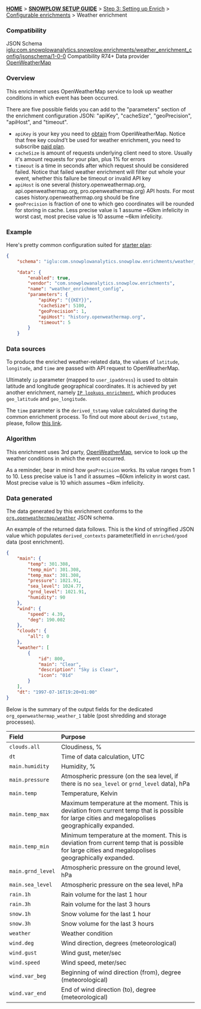 <a name="top" />

[**HOME**](Home) > [**SNOWPLOW SETUP GUIDE**](Setting-up-Snowplow) > [Step 3: Setting up Enrich](Setting-up-enrich) > [Configurable enrichments](Configurable-enrichments) > Weather enrichment

### Compatibility

JSON Schema   [iglu:com.snowplowanalytics.snowplow.enrichments/weather_enrichment_config/jsonschema/1-0-0][schema]
Compatibility R74+
Data provider [OpenWeatherMap][owm]


### Overview

This enrichment uses OpenWeatherMap service to look up weather conditions in which event has been occurred.

There are five possible fields you can add to the "parameters" section of the enrichment configuration JSON: "apiKey", "cacheSize", "geoPrecision", "apiHost", and "timeout".

* `apiKey` is your key you need to [obtain][owm-signup] from OpenWeatherMap. Notice that free key coulnd't be used for weather enrichment, you need to subscribe [paid plan][owm-price].
* `cacheSize` is amount of requests underlying client need to store. Usually it's amount requests for your plan, plus 1% for errors
* `timeout` is a time in seconds after which request should be considered failed. Notice that failed weather enrichment will filter out whole your event, whether this failure be timeout or invalid API key
* `apiHost` is one several (history.openweathermap.org, api.openweathermap.org, pro.openweathermap.org) API hosts. For most cases history.openweathermap.org should be fine
* `geoPrecision` is fraction of one to which geo coordinates will be rounded for storing in cache. Less precise value is 1 assume ~60km infelicity in worst cast, most precise value is 10 assume ~6km infelicity.

### Example

Here's pretty common configuration suited for [starter plan][owm-price]:

```json
{
    "schema": "iglu:com.snowplowanalytics.snowplow.enrichments/weather_enrichment_config/jsonschema/1-0-0",

    "data": {
        "enabled": true,
        "vendor": "com.snowplowanalytics.snowplow.enrichments",
        "name": "weather_enrichment_config",
        "parameters": {
            "apiKey": "{{KEY}}",
            "cacheSize": 5100,
            "geoPrecision": 1,
            "apiHost": "history.openweathermap.org",
            "timeout": 5
        }
    }
```

### Data sources

To produce the enriched weather-related data, the values of `latitude`, `longitude`, and `time` are passed with API request to OpenWeatherMap.

Ultimately `ip` parameter (mapped to `user_ipaddress`) is used to obtain latitude and longitude geographical coordinates. It is achieved by yet another enrichment, namely [`IP lookups enrichment`](IP-lookups-enrichment), which produces `geo_latitude` and `geo_longitude`.

The `time` parameter is the `derived_tstamp` value calculated during the common enrichment process. To find out more about `derived_tstamp`, please, follow [this link](http://snowplowanalytics.com/blog/2015/09/15/improving-snowplows-understanding-of-time/).

### Algorithm

This enrichment uses 3rd party, [OpenWeatherMap][owm], service to look up the weather conditions in which the event occurred.

As a reminder, bear in mind how `geoPrecision` works. Its value ranges from 1 to 10. Less precise value is 1 and it assumes ~60km infelicity in worst cast. Most precise value is 10 which assumes ~6km infelicity.

### Data generated

The data generated by this enrichment conforms to the [`org.openweathermap/weather`](https://github.com/snowplow/iglu-central/blob/master/schemas/org.openweathermap/weather/jsonschema/1-0-0) JSON schema.

An example of the returned data follows. This is the kind of stringified JSON value which populates `derived_contexts` parameter/field in `enriched/good` data (post enrichment).

```json
{
    "main": {
        "temp": 301.308,
        "temp_min": 301.308,
        "temp_max": 301.308,
        "pressure": 1021.91,
        "sea_level": 1024.77,
        "grnd_level": 1021.91,
        "humidity": 90
    },
    "wind": {
        "speed": 4.39,
        "deg": 190.002
    },
    "clouds": {
        "all": 0
    },
    "weather": [
        {
            "id": 800,
            "main": "Clear",
            "description": "Sky is Clear",
            "icon": "01d"
        }
    ],
    "dt": "1997-07-16T19:20+01:00"
}
```

Below is the summary of the output fields for the dedicated `org_openweathermap_weather_1` table (post shredding and storage processes).

Field | Purpose
:---|:---
`clouds.all` | Cloudiness, %
`dt` | Time of data calculation, UTC
`main.humidity` | Humidity, %
`main.pressure` | Atmospheric pressure (on the sea level, if there is no `sea_level` or `grnd_level` data), hPa
`main.temp` | Temperature, Kelvin
`main.temp_max` | Maximum temperature at the moment. This is deviation from current temp that is possible for large cities and megalopolises geographically expanded.
`main.temp_min` | Minimum temperature at the moment. This is deviation from current temp that is possible for large cities and megalopolises geographically expanded.
`main.grnd_level` | Atmospheric pressure on the ground level, hPa
`main.sea_level` | Atmospheric pressure on the sea level, hPa
`rain.1h` | Rain volume for the last 1 hour
`rain.3h` | Rain volume for the last 3 hours
`snow.1h` | Snow volume for the last 1 hour
`snow.3h` | Snow volume for the last 3 hours
`weather` | Weather condition
`wind.deg` | Wind direction, degrees (meteorological)
`wind.gust` | Wind gust, meter/sec
`wind.speed` | Wind speed, meter/sec
`wind.var_beg` | Beginning of wind direction (from), degree (meteorological)
`wind.var_end` | End of wind direction (to), degree (meteorological)


[schema]: http://iglucentral.com/schemas/com.snowplowanalytics.snowplow.enrichments/weather_enrichment_config/jsonschema/1-0-0
[owm]: http://openweathermap.org
[owm-price]: http://openweathermap.org/price
[owm-signup]: http://home.openweathermap.org/users/sign_up
